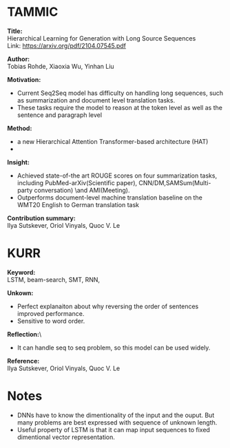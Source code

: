 # TAMMIC
**Title:**\
Hierarchical Learning for Generation with Long Source Sequences\
Link: https://arxiv.org/pdf/2104.07545.pdf

**Author:**\
Tobias Rohde, Xiaoxia Wu, Yinhan Liu

**Motivation:**
- Current Seq2Seq model has difficulty on handling long sequences, such as summarization and document level translation tasks.
- These tasks require the model to reason at the token level as well as the sentence and paragraph level

**Method:**
- a new Hierarchical Attention Transformer-based architecture (HAT) 
- 

**Insight:**
- Achieved state-of-the art ROUGE scores on four summarization tasks, including PubMed-arXiv(Scientific paper), CNN/DM,SAMSum(Multi-party conversation) \and AMI(Meeting).
- Outperforms document-level machine translation baseline on the WMT20 English to German translation task

**Contribution summary:**\
Ilya Sutskever, Oriol Vinyals, Quoc V. Le

# KURR
**Keyword:**\
LSTM, beam-search, SMT, RNN, 

**Unkown:**
- Perfect explanaiton about why reversing the order of sentences improved performance.
- Sensitive to word order.

**Reflection:**\
- It can handle seq to seq problem, so this model can be used widely.

**Reference:**\
Ilya Sutskever, Oriol Vinyals, Quoc V. Le

# Notes
- DNNs have to know the dimentionality of the input and the ouput. But many problems are best expressed with sequence of unknown length.
- Useful property of LSTM is that it can map input sequences to fixed dimentional vector representation.

